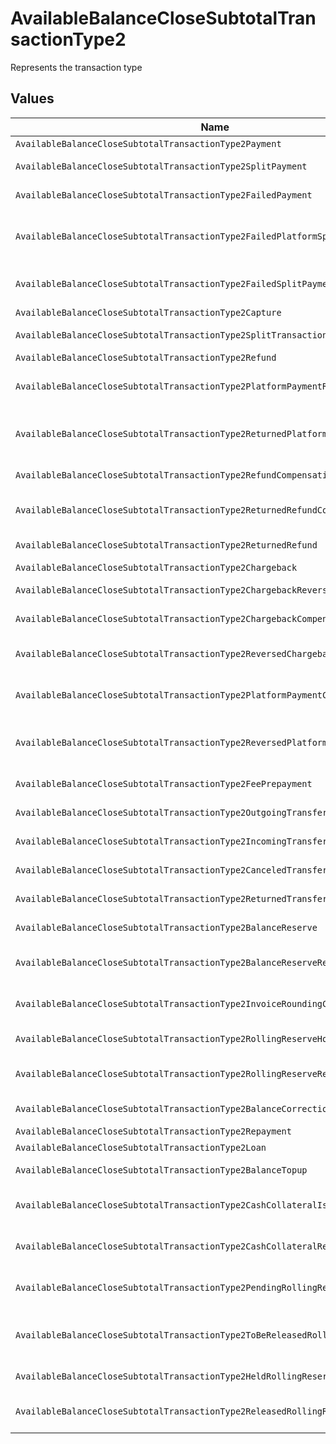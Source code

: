 # AvailableBalanceCloseSubtotalTransactionType2

Represents the transaction type


## Values

| Name                                                                             | Value                                                                            |
| -------------------------------------------------------------------------------- | -------------------------------------------------------------------------------- |
| `AvailableBalanceCloseSubtotalTransactionType2Payment`                           | payment                                                                          |
| `AvailableBalanceCloseSubtotalTransactionType2SplitPayment`                      | split-payment                                                                    |
| `AvailableBalanceCloseSubtotalTransactionType2FailedPayment`                     | failed-payment                                                                   |
| `AvailableBalanceCloseSubtotalTransactionType2FailedPlatformSplitPayment`        | failed-platform-split-payment                                                    |
| `AvailableBalanceCloseSubtotalTransactionType2FailedSplitPaymentCompensation`    | failed-split-payment-compensation                                                |
| `AvailableBalanceCloseSubtotalTransactionType2Capture`                           | capture                                                                          |
| `AvailableBalanceCloseSubtotalTransactionType2SplitTransaction`                  | split-transaction                                                                |
| `AvailableBalanceCloseSubtotalTransactionType2Refund`                            | refund                                                                           |
| `AvailableBalanceCloseSubtotalTransactionType2PlatformPaymentRefund`             | platform-payment-refund                                                          |
| `AvailableBalanceCloseSubtotalTransactionType2ReturnedPlatformPaymentRefund`     | returned-platform-payment-refund                                                 |
| `AvailableBalanceCloseSubtotalTransactionType2RefundCompensation`                | refund-compensation                                                              |
| `AvailableBalanceCloseSubtotalTransactionType2ReturnedRefundCompensation`        | returned-refund-compensation                                                     |
| `AvailableBalanceCloseSubtotalTransactionType2ReturnedRefund`                    | returned-refund                                                                  |
| `AvailableBalanceCloseSubtotalTransactionType2Chargeback`                        | chargeback                                                                       |
| `AvailableBalanceCloseSubtotalTransactionType2ChargebackReversal`                | chargeback-reversal                                                              |
| `AvailableBalanceCloseSubtotalTransactionType2ChargebackCompensation`            | chargeback-compensation                                                          |
| `AvailableBalanceCloseSubtotalTransactionType2ReversedChargebackCompensation`    | reversed-chargeback-compensation                                                 |
| `AvailableBalanceCloseSubtotalTransactionType2PlatformPaymentChargeback`         | platform-payment-chargeback                                                      |
| `AvailableBalanceCloseSubtotalTransactionType2ReversedPlatformPaymentChargeback` | reversed-platform-payment-chargeback                                             |
| `AvailableBalanceCloseSubtotalTransactionType2FeePrepayment`                     | fee-prepayment                                                                   |
| `AvailableBalanceCloseSubtotalTransactionType2OutgoingTransfer`                  | outgoing-transfer                                                                |
| `AvailableBalanceCloseSubtotalTransactionType2IncomingTransfer`                  | incoming-transfer                                                                |
| `AvailableBalanceCloseSubtotalTransactionType2CanceledTransfer`                  | canceled-transfer                                                                |
| `AvailableBalanceCloseSubtotalTransactionType2ReturnedTransfer`                  | returned-transfer                                                                |
| `AvailableBalanceCloseSubtotalTransactionType2BalanceReserve`                    | balance-reserve                                                                  |
| `AvailableBalanceCloseSubtotalTransactionType2BalanceReserveReturn`              | balance-reserve-return                                                           |
| `AvailableBalanceCloseSubtotalTransactionType2InvoiceRoundingCompensation`       | invoice-rounding-compensation                                                    |
| `AvailableBalanceCloseSubtotalTransactionType2RollingReserveHold`                | rolling-reserve-hold                                                             |
| `AvailableBalanceCloseSubtotalTransactionType2RollingReserveRelease`             | rolling-reserve-release                                                          |
| `AvailableBalanceCloseSubtotalTransactionType2BalanceCorrection`                 | balance-correction                                                               |
| `AvailableBalanceCloseSubtotalTransactionType2Repayment`                         | repayment                                                                        |
| `AvailableBalanceCloseSubtotalTransactionType2Loan`                              | loan                                                                             |
| `AvailableBalanceCloseSubtotalTransactionType2BalanceTopup`                      | balance-topup                                                                    |
| `AvailableBalanceCloseSubtotalTransactionType2CashCollateralIssuance`            | cash-collateral-issuance';                                                       |
| `AvailableBalanceCloseSubtotalTransactionType2CashCollateralRelease`             | cash-collateral-release                                                          |
| `AvailableBalanceCloseSubtotalTransactionType2PendingRollingReserve`             | pending-rolling-reserve                                                          |
| `AvailableBalanceCloseSubtotalTransactionType2ToBeReleasedRollingReserve`        | to-be-released-rolling-reserve                                                   |
| `AvailableBalanceCloseSubtotalTransactionType2HeldRollingReserve`                | held-rolling-reserve                                                             |
| `AvailableBalanceCloseSubtotalTransactionType2ReleasedRollingReserve`            | released-rolling-reserve                                                         |